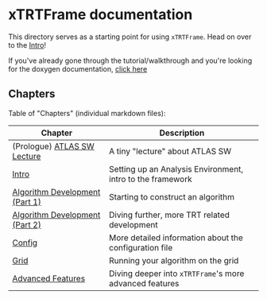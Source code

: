 # xTRTFrame documentation

This directory serves as a starting point for using `xTRTFrame`. Head
on over to the [Intro](tutorial/Intro.md)!

If you've already gone through the tutorial/walkthrough and you're
looking for the doxygen documentation, [click
here](http://webhome.phy.duke.edu/~ddavis/xTRTFrame/)

## Chapters

Table of "Chapters" (individual markdown files):

| Chapter                                                       | Description                                                |
|---------------------------------------------------------------|------------------------------------------------------------|
| (Prologue) [ATLAS SW Lecture](tutorial/ATLASSW.md)            | A tiny "lecture" about ATLAS SW                            |
| [Intro](tutorial/Intro.md)                                    | Setting up an Analysis Environment, intro to the framework |
| [Algorithm Development (Part 1)](tutorial/AlgDevelopment1.md) | Starting to construct an algorithm                         |
| [Algorithm Development (Part 2)](tutorial/AlgDevelopment2.md) | Diving further, more TRT related development               |
| [Config](tutorial/Config.md)                                  | More detailed information about the configuration file     |
| [Grid](tutorial/grid.md)                                      | Running your algorithm on the grid                         |
| [Advanced Features](tutorial/AdvancedFeatures.md)             | Diving deeper into `xTRTFrame`'s more advanced features    |
